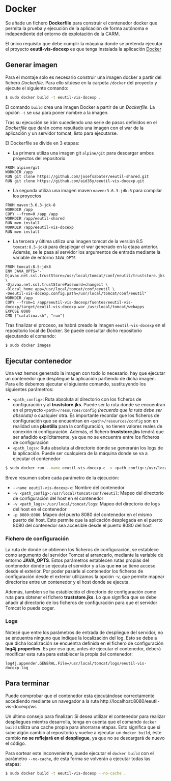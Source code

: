 ﻿# Docker

Se añade un fichero **Dockerfile** para construir el contenedor docker que permita la prueba y ejecución de la aplicación de forma autónoma e independiente del entorno de explotación de la CARM.

El único requisito que debe cumplir la máquina donde se pretenda ejecutar el proyecto **eeutil-vis-docexp** es que tenga instalada la aplicación [Docker](https://www.docker.com/)

## Generar imagen

Para el montaje solo es necesario construir una imagen docker a partir del fichero *Dockerfile*. Para ello sitúese en la carpeta ``/docker`` del proyecto y ejecute el siguiente comando:

```sh
$ sudo docker build -t eeutil-vis-docexp .
```

El comando ``build`` crea una imagen Docker a partir de un *Dockerfile*. La opción ``-t`` se usa para poner nombre a la imagen. 

Tras su ejecución se irán sucediendo una serie de pasos definidos en el *Dockerfile* que darán como resultado una imagen con el war de la aplicación y un servidor tomcat, listo para ejecutarse.

El Dockerfile se divide en 3 etapas:

* La primera utiliza una imagen git ``alpine/git`` para descargar ambos proyectos del repositorio
```docker 
FROM alpine/git
WORKDIR /app
RUN git clone https://github.com/josefsabater/eeutil-shared.git
RUN git clone https://github.com/aid35y/eeutil-vis-docexp.git
```

* La segunda utiliza una imagen maven ``maven:3.6.3-jdk-8`` para compilar los proyectos
```docker 
FROM maven:3.6.3-jdk-8
WORKDIR /app
COPY --from=0 /app /app
WORKDIR /app/eeutil-shared
RUN mvn install
WORKDIR /app/eeutil-vis-docexp
RUN mvn install
```

* La tercera y última utiliza una imagen tomcat de la versión 8.5 ``tomcat:8.5-jdk8`` para desplegar el war generado en la etapa anterior. Además, se le pasa al servidor los argumentos de entrada mediante la variable de entorno ``JAVA_OPTS``
```docker
FROM tomcat:8.5-jdk8
ENV JAVA_OPTS="-Djavax.net.ssl.trustStore=/usr/local/tomcat/conf/eeutil/truststore.jks \
-Djavax.net.ssl.trustStorePassword=changeit \
-Dlocal_home_app=/usr/local/tomcat/conf/eeutil \
-Deeutil-vis-docexp.config.path=/usr/local/tomcat/conf/eeutil"
WORKDIR /app
COPY --from=1 /app/eeutil-vis-docexp/fuentes/eeutil-vis-docexp/target/eeutil-vis-docexp.war /usr/local/tomcat/webapps
EXPOSE 8080
CMD ["catalina.sh", "run"]
```

Tras finalizar el proceso, se habrá creado la imagen ``eeutil-vis-docexp`` en el repositorio local de Docker. Se puede consultar dicho repositorio ejecutando el comando:

```sh
$ sudo docker images
```

## Ejecutar contenedor

Una vez hemos generado la imagen con todo lo necesario, hay que ejecutar un contenedor que despliegue la aplicación partiendo de dicha imagen. Para ello debemos ejecutar el siguiente comando, sustituyendo los siguientes parámetros:

* ``<path_config>``: Ruta absoluta al directorio con los ficheros de configuración y al **truststore.jks**. Puede ser la ruta donde se encuentran en el proyecto ``<path>/resources/config`` *(recuerda que la ruta debe ser absoluta)* o cualquier otra. Es importante recordar que los ficheros de configuración que se encuentran en ``<path>/resources/config`` son en realidad una **plantilla** para la configuración, no tienen valores reales de conexión ni configuración. Además, el fichero **truststore.jks** tendrá que ser añadido explícitamente, ya que no se encuentra entre los ficheros de configuración
* ``<path_logs>``: Ruta absoluta al directorio donde se generarán los logs de la aplicación. Puede ser cualquiera de la máquina donde se va a ejecutar el contenedor

```sh
$ sudo docker run --name eeutil-vis-docexp-c -v <path_config>:/usr/local/tomcat/conf/eeutil -v <path_logs>:/usr/local/tomcat/logs -p 8080:8080 eeutil-vis-docexp
```

Breve resumen sobre cada parámetro de la ejecución:
* ``--name eeutil-vis-docexp-c``: Nombre del contenedor 
* ``-v <path_config>:/usr/local/tomcat/conf/eeutil``: Mapeo del directorio de configuración del host en el contenedor
* ``-v <path_logs>:/usr/local/tomcat/logs``: Mapeo del directorio de logs del host en el contenedor
* ``-p 8080:8080``: Mapeo del puerto 8080 del contenedor en el mismo puerto del host. Esto permite que la aplicación desplegada en el puerto 8080 del contenedor sea accesible desde el puerto 8080 del host

### Fichero de configuración
La ruta de donde se obtienen los ficheros de configuración, se establece como argumento del servidor Tomcat al arrancarlo, mediante la variable de entorno **JAVA_OPTS**. Estos parámetros establecen rutas propias del contenedor donde se ejecuta el servidor y a las que **no** se tiene acceso desde el exterior. Por poder pasárle al contenedor los ficheros de configuración desde el exterior utilizamos la opción -v, que permite mapear directorios entre un contenedor y el host donde se ejecuta.

Además, tambíen se ha establecido el directorio de configuración como ruta para obtener el fichero **truststore.jks**. Lo que significa que se debe añadir al directorio de los ficheros de configuración para que el servidor Tomcat lo pueda coger. 

### Logs
Notesé que entre los parámetros de entrada de despliegue del servidor, no se encuentra ninguno que indique la localización del log. Esto se debe a que dicha localización se encuentra definida en el fichero de configuración **log4j.properties**. Es por eso que, antes de ejecutar el contenedor, deberá modificar esta ruta para establecer la propia del contenedor:

```
log4j.appender.GENERAL.File=/usr/local/tomcat/logs/eeutil-vis-docexp.log
```

## Para terminar

Puede comprobar que el contenedor esta ejecutándose correctamente accediendo mediante un navegador a la ruta http://localhost:8080/eeutil-vis-docexp/ws

Un último consejo para finalizar: Si desea utilizar el contenedor para realizar despliegues mientra desarrolla, tenga en cuenta que el comando ``docker build`` utiliza una cache propia para ahorrarse etapas. Esto significa que si sube algún cambio al repositorio y vuelve a ejecutar un ``docker build``, éste cambio **no se reflejará en el despliegue**, ya que no se descargará de nuevo el código. 

Para sortear este inconveniente, puede ejecutar el ``docker build`` con el parámetro ``--no-cache``, de esta forma se volverán a ejecutar todas las etapas:

```sh
$ sudo docker build -t eeutil-vis-docexp --no-cache .
```